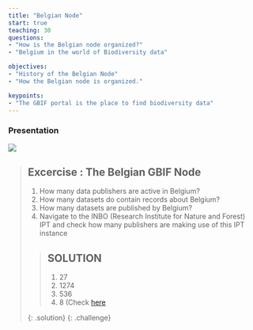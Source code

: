 ```yaml
---
title: "Belgian Node"
start: true
teaching: 30
questions:
- "How is the Belgian node organized?"
- "Belgium in the world of Biodiversity data"

objectives:
- "History of the Belgian Node"
- "How the Belgian node is organized."

keypoints:
- "The GBIF portal is the place to find biodiversity data"
---
```


### Presentation

<a href="https://docs.google.com/presentation/d/1M9VWVUgmBFdlk7ZQkA-sO3qxkoTTx6fKzV-jZNzEF9Y/edit?usp=sharing">
    <img src="{{ '/assets/img/gbif_belgium.PNG' | relative_url }}">
  </a>

> ## Excercise : The Belgian GBIF Node
> 
> 1. How many data publishers are active in Belgium?
> 2. How many datasets do contain records about Belgium?
> 3. How many datasets are published by Belgium?
> 4. Navigate to the INBO (Research Institute for Nature and Forest) IPT and check how many publishers are making use of this IPT instance
>    
> > ## SOLUTION
> > 1. 27
> > 2. 1274
> > 3. 536
> > 4. 8 (Check [here](https://ipt.inbo.be/?sort=organisation&order=asc&page=13)
> > 
> {: .solution}
{: .challenge}
